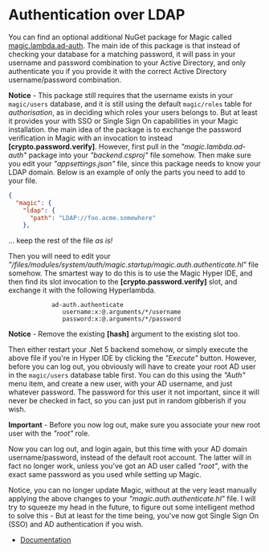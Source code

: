 
# Authentication over LDAP

You can find an optional additional NuGet package for Magic
called [magic.lambda.ad-auth](https://www.nuget.org/packages/magic.lambda.ad-auth). The main ide of
this package is that instead of checking your database for a matching password, it will pass in your
username and password combination to your Active Directory, and only authenticate you if you provide
it with the correct Active Directory username/password combination.

**Notice** - This package still requires that the username exists in your `magic/users` database, and
it is still using the default `magic/roles` table for _authorisation_, as in deciding which roles your
users belongs to. But at least it provides your with SSO or Single Sign On capabilities in your Magic
installation. the main idea of the package is to exchange the password verification in Magic with an
invocation to instead **[crypto.password.verify]**. However, first pull in the _"magic.lambda.ad-auth"_
package into your _"backend.csproj"_ file somehow. Then make sure you edit your _"appsettings.json"_
file, since this package needs to know your LDAP domain. Below is an example of only the parts you
need to add to your file.

```json
{
  "magic": {
    "ldap": {
      "path": "LDAP://foo.acme.somewhere"
    },
```

... keep the rest of the file _as is!_

Then you will need to edit your _"/files/modules/system/auth/magic.startup/magic.auth.authenticate.hl"_ file
somehow. The smartest way to do this is to use the Magic Hyper IDE, and then find its slot invocation to
the **[crypto.password.verify]** slot, and exchange it with the following Hyperlambda.

```
            ad-auth.authenticate
               username:x:@.arguments/*/username
               password:x:@.arguments/*/password
```

**Notice** - Remove the existing **[hash]** argument to the existing slot too.

Then either restart your .Net 5 backend somehow, or simply execute the above file if you're in Hyper IDE
by clicking the _"Execute"_ button. However, before you can log out, you obviously will have to create
your root AD user in the `magic/users` database table first. You can do this using the _"Auth"_ menu item,
and create a new user, with your AD username, and just whatever password. The password for this user it
not important, since it will never be checked in fact, so you can just put in random gibberish if you wish.

**Important** - Before you now log out, make sure you associate your new root user with the _"root"_ role.

Now you can log out, and login again, but this time with your AD domain username/password, instead of the
default root account. The latter will in fact no longer work, unless you've got an AD user called _"root"_,
with the exact same password as you used while setting up Magic.

Notice, you can no longer update Magic, without at the very least manually applying the above changes to
your _"magic.auth.authenticate.hl"_ file. I will try to squeeze my head in the future, to figure out some
intelligent method to solve this - But at least for the time being, you've now got Single Sign On (SSO)
and AD authentication if you wish.

* [Documentation](/documentation/)
